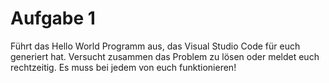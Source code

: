 # Aufgabe 1
Führt das Hello World Programm aus, das Visual Studio Code für euch generiert hat. Versucht zusammen das Problem zu lösen oder meldet euch rechtzeitig. Es muss bei jedem von euch funktionieren!